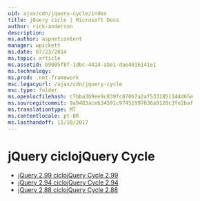 ```yaml
---
uid: ajax/cdn/jquery-cycle/index
title: jQuery ciclo | Microsoft Docs
author: rick-anderson
description: 
ms.author: aspnetcontent
manager: wpickett
ms.date: 07/23/2014
ms.topic: article
ms.assetid: b9005f8f-1dbc-4414-abe1-dae4816141e1
ms.technology: 
ms.prod: .net-framework
msc.legacyurl: /ajax/cdn/jquery-cycle
msc.type: folder
ms.openlocfilehash: c7bba3b9ee9c839fc870b7a2af5331851144d65e
ms.sourcegitcommit: 9a9483aceb34591c97451997036a9120c3fe2baf
ms.translationtype: MT
ms.contentlocale: pt-BR
ms.lasthandoff: 11/10/2017
---
```

<a name="jquery-cycle"></a><span data-ttu-id="87923-102">jQuery ciclo</span><span class="sxs-lookup"><span data-stu-id="87923-102">jQuery Cycle</span></span>
====================
- [<span data-ttu-id="87923-103">jQuery 2.99 ciclo</span><span class="sxs-lookup"><span data-stu-id="87923-103">jQuery Cycle 2.99</span></span>](cdnjquerycycle299.md)
- [<span data-ttu-id="87923-104">jQuery 2.94 ciclo</span><span class="sxs-lookup"><span data-stu-id="87923-104">jQuery Cycle 2.94</span></span>](cdnjquerycycle294.md)
- [<span data-ttu-id="87923-105">jQuery 2,88 ciclo</span><span class="sxs-lookup"><span data-stu-id="87923-105">jQuery Cycle 2.88</span></span>](cdnjquerycycle288.md)
